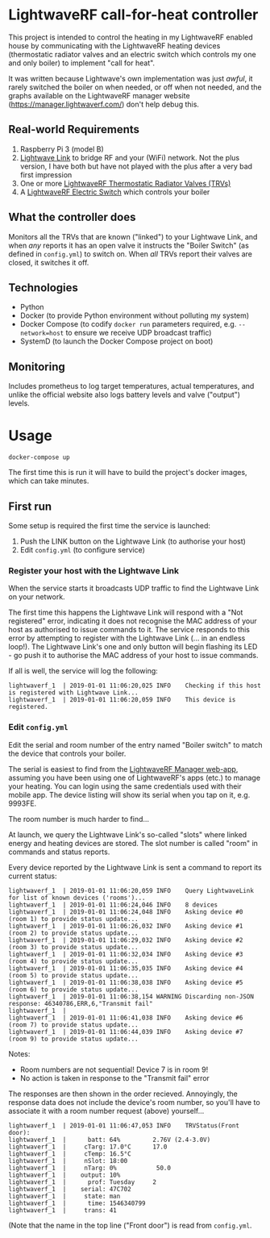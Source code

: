 # LightwaveRF call-for-heat controller

This project is intended to control the heating in my LightwaveRF enabled house by communicating with the LightwaveRF heating devices (thermostatic radiator valves and an electric switch which controls my one and only boiler) to implement "call for heat".

It was written because Lightwave's own implementation was just *awful*, it rarely switched the boiler on when needed, or off when not needed, and the graphs available on the LightwaveRF manager website (https://manager.lightwaverf.com/) don't help debug this.

## Real-world Requirements

1. Raspberry Pi 3 (model B)
2. [Lightwave Link](https://lightwaverf.com/collections/control-connect-series/products/jsjslw930-lightwaverf-wifi-link-wi-fi-link-lightwave-link) to bridge RF and your (WiFi) network. Not the plus version, I have both but have not played with the plus after a very bad first impression
3. One or more [LightwaveRF Thermostatic Radiator Valves (TRVs)](https://lightwaverf.com/products/wireless-radiator-valves)
4. A [LightwaveRF Electric Switch](https://lightwaverf.com/products/electric-switch) which controls your boiler

## What the controller does

Monitors all the TRVs that are known ("linked") to your Lightwave Link, and when *any* reports it has an open valve it instructs the "Boiler Switch" (as defined in `config.yml`) to switch on. When *all* TRVs report their valves are closed, it switches it off.

## Technologies

* Python
* Docker (to provide Python environment without polluting my system)
* Docker Compose (to codify `docker run` parameters required, e.g. `--network=host` to ensure we receive UDP broadcast traffic)
* SystemD (to launch the Docker Compose project on boot)

## Monitoring

Includes prometheus to log target temperatures, actual temperatures, and unlike the official website also logs battery levels and valve ("output") levels.

# Usage

```
docker-compose up
```

The first time this is run it will have to build the project's docker images, which can take minutes.

## First run

Some setup is required the first time the service is launched:

1. Push the LINK button on the Lightwave Link (to authorise your host)
2. Edit `config.yml` (to configure service)

### Register your host with the Lightwave Link

When the service starts it broadcasts UDP traffic to find the Lightwave Link on your network.

The first time this happens the Lightwave Link will respond with a "Not registered" error, indicating it does not recognise the MAC address of your host as authorised to issue commands to it. The service responds to this error by attempting to register with the Lightwave Link (... in an endless loop!). The Lightwave Link's one and only button will begin flashing its LED - go push it to authorise the MAC address of your host to issue commands.

If all is well, the service will log the following:

```
lightwaverf_1  | 2019-01-01 11:06:20,025 INFO    Checking if this host is registered with Lightwave Link...
lightwaverf_1  | 2019-01-01 11:06:20,059 INFO    This device is registered.
```

### Edit `config.yml`

Edit the serial and room number of the entry named "Boiler switch" to match the device that controls your boiler.

The serial is easiest to find from the [LightwaveRF Manager web-app](https://manager.lightwaverf.com/heating-device-list), assuming you have been using one of LightwaveRF's apps (etc.) to manage your heating. You can login using the same credentials used with their mobile app.  The device listing will show its serial when you tap on it, e.g. 9993FE.

The room number is much harder to find...

At launch, we query the Lightwave Link's so-called "slots" where linked energy and heating devices  are stored. The slot number is called "room" in commands and status reports. 

Every device reported by the Lightwave Link is sent a command to report its current status:

```
lightwaverf_1  | 2019-01-01 11:06:20,059 INFO    Query LightwaveLink for list of known devices ('rooms')...
lightwaverf_1  | 2019-01-01 11:06:24,046 INFO    8 devices
lightwaverf_1  | 2019-01-01 11:06:24,048 INFO    Asking device #0 (room 1) to provide status update...
lightwaverf_1  | 2019-01-01 11:06:26,032 INFO    Asking device #1 (room 2) to provide status update...
lightwaverf_1  | 2019-01-01 11:06:29,032 INFO    Asking device #2 (room 3) to provide status update...
lightwaverf_1  | 2019-01-01 11:06:32,034 INFO    Asking device #3 (room 4) to provide status update...
lightwaverf_1  | 2019-01-01 11:06:35,035 INFO    Asking device #4 (room 5) to provide status update...
lightwaverf_1  | 2019-01-01 11:06:38,038 INFO    Asking device #5 (room 6) to provide status update...
lightwaverf_1  | 2019-01-01 11:06:38,154 WARNING Discarding non-JSON response: 46340786,ERR,6,"Transmit fail"
lightwaverf_1  |
lightwaverf_1  | 2019-01-01 11:06:41,038 INFO    Asking device #6 (room 7) to provide status update...
lightwaverf_1  | 2019-01-01 11:06:44,039 INFO    Asking device #7 (room 9) to provide status update...
```

Notes:

- Room numbers are not sequential! Device 7 is in room 9!
- No action is taken in response to the "Transmit fail" error

The responses are then shown in the order recieved. Annoyingly, the response data does not include the device's room number, so you'll have to associate it with a room number request (above) yourself...

```
lightwaverf_1  | 2019-01-01 11:06:47,053 INFO    TRVStatus(Front door):
lightwaverf_1  |      batt: 64%         2.76V (2.4-3.0V)
lightwaverf_1  |     cTarg: 17.0°C      17.0
lightwaverf_1  |     cTemp: 16.5°C
lightwaverf_1  |     nSlot: 18:00
lightwaverf_1  |     nTarg: 0%           50.0
lightwaverf_1  |    output: 10%
lightwaverf_1  |      prof: Tuesday     2
lightwaverf_1  |    serial: 47C702
lightwaverf_1  |     state: man
lightwaverf_1  |      time: 1546340799
lightwaverf_1  |     trans: 41
```

(Note that the name in the top line ("Front door") is read from `config.yml`.


